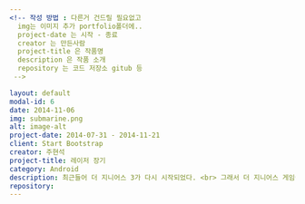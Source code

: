 ```yaml
---
<!-- 작성 방법 : 다른거 건드릴 필요없고
  img는 이미지 추가 portfolio폴더에..
  project-date 는 시작 - 종료
  creator 는 만든사람
  project-title 은 작품명
  description 은 작품 소개
  repository 는 코드 저장소 gitub 등
 -->

layout: default
modal-id: 6
date: 2014-11-06
img: submarine.png
alt: image-alt
project-date: 2014-07-31 - 2014-11-21
client: Start Bootstrap
creator: 주현석
project-title: 레이저 장기
category: Android
description: 최근들어 더 지니어스 3가 다시 시작되었다. <br> 그래서 더 지니어스 게임에 대한 관심이 증가하고 있다. <br> 이때 레이저 장기 게임 어플리케이션이 눈에 들어와 만들게 되었다.
repository:
---
```

